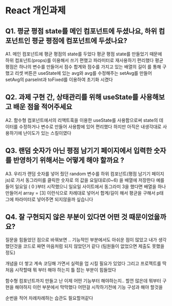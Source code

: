 #  React 개인과제

## Q1. 평균 평점 state를 메인 컴포넌트에 두셨나요, 하위 컴포넌트인 평균 평점에 컴포넌트에 두셨나요?

   A1. 메인 컴포넌트에 평균 평점의 state를 두었다 
   평균 평점 state를 만들었기 때문에 하위 컴포넌트(props)를 이용해서 쓰기 편했고 파라미터로 재사용하기 편리했다
   평균 평점은 하나의 변수를 만들어서 점수 합계와 점수를 가지고 있는 배열의 길이 를 통해 구했고
   리셋 버튼은 useState에 있는 avg와 avg를 수정해주는 setAvg를 만들어 setAvg의 parseInt과 toFixed를 이용하여 초기화 시켰다
   
## Q2. 과제 구현 간, 상태관리를 위해 useState를 사용해보고 배운 점을 적어주세요
   
   A2. 함수형 컴포넌트에서의 리액트훅을 이용한 useState를 사용함으로써 state의 데이터를 수정하거나 변수로 만들어 사용함에 있어 편리했다
   하지만 아직은 내생각대로 사용하기에 난이도가 있는 스킬이였다
   
   
## Q3. 랜덤 숫자가 아닌 평점 남기기 페이지에서 입력한 숫자를 반영하기 위해서는 어떻게 해야 할까요 ?

  A3. 우리가 랜덤 숫자를 넣어 줬던 random 변수를 하위 컴포넌트(평점 남기기 페이지js)로 가서 동그라미를 클릭한 숫자로 의 값을 요일대로(0~6) 을 배열에 저장한다
      예를 들어 일요일 ( 0 )부터 시작했으니 일요일 사이트에서 동그라미 3을 했다면 배열을 하나만들어서 array = [3]  이런식으로 차례대로 넣어서 합계/길이 해서 평균을 구해서
      p태그에 파라미터로 넣어주면 되지않을까 싶습니다
      
## Q4. 잘 구현되지 않은 부분이 있다면 어떤 것 때문이었을까요?

 질문을 힘들었던 점으로 바꿔보면 .. 기능적인 부분에서도 아쉬운 점이 많았고 내가 생각했던것을 코드로 짜면 마음처럼 되지 않았던거 같다 (팀원들이 없었으면 제출도 못했을 정도)
 
 개념을 더 쌓고 계속 코딩해 가면서 실력을 업 시킬 필요가 있었다 그리고 프로젝트를 딱 처음 시작할때 뭐 부터 해야 하는지 틀 잡는 부분이 힘들었다
 
 함수형 컴포넌트까지 만들고 난 이제 어떤 기능부터 해야하는지.. 할껀 많은데 뭐부터 구현을 해야하지 이런 부분에서 막막했다 어떤걸 시작하기전에 기능 구성과 해야 할것을 
 
 순번을 적어 차례차례하는 습관도 필요할꺼같다
  
